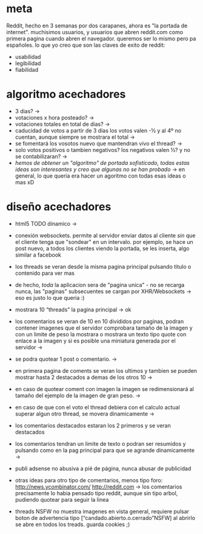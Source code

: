 meta
====

Reddit, hecho en 3 semanas por dos carapanes, ahora es "la portada de internet". muchisimos usuarios, y usuarios que
abren reddit.com como primera pagina cuando abren el navegador. queremos ser lo mismo pero pa españoles.
lo que yo creo que son las claves de exito de reddit:

* usabilidad
* legibilidad
* fiabilidad


algoritmo acechadores 
=====================

* 3 dias? -> 
* votaciones x hora posteado? -> 
* votaciones totales en total de dias? -> 
* caducidad de votos a partir de 3 dias los votos valen -½ y al 4º no cuentan, aunque siempre se mostrara el total -> 
* se fomentará los vosotos nuevo que mantendran vivo el thread? ->
* solo votos positivos o tambien negativos? los negativos valen ½? y no se contabilizaran? ->
* *hemos de obtener un "algoritmo" de portada sofisticado, todas estas ideas son interesantes y creo que algunas no
se han probado* -> en general, lo que queria era hacer un agoritmo con todas esas ideas o mas xD

diseño acechadores
==================

* html5 TODO dinamico -> 
* conexión websockets. permite al servidor enviar datos al cliente *sin* que el cliente tenga que "sondear"
en un intervalo. por ejemplo, se hace un post nuevo, a todos los clientes viendo la portada, se les inserta, algo
similar a facebook
* los threads se veran desde la misma pagina principal pulsando titulo o contenido para ver mas
* de hecho, *toda* la aplicacion sera de "pagina unica" - no se recarga nunca, las "paginas" subsecuentes se cargan
por XHR/Websockets -> eso es justo lo que queria :)
* mostrara 10 “threads” la pagina principal -> ok
* los comentarios se veran de 10 en 10 divididos por paginas, podran contener imagenes que el servidor comprobara tamaño
de la imagen y con un limite de peso la mostrara o mostrara un texto tipo quote con enlace a la imagen y si es posible
una miniatura generada por el servidor ->
* se podra quotear 1 post o comentario. ->
* en primera pagina de coments se veran los ultimos y tambien se pueden mostrar hasta 2 destacados a demas de los otros 10 ->
* en caso de quotear coment con imagen la imagen se redimensionará al tamaño del ejemplo de la imagen de gran peso. ->
* en caso de que con el voto el thread debiera con el calculo actual superar algun otro thread, se movera dinamicamente ->
* los comentarios destacados estaran los 2 primeros y se veran destacados
* los comentarios tendran un limite de texto o podran ser resumidos y pulsando como en la pag principal para que se agrande dinamicamente ->
* publi adsense no abusiva a pié de página, nunca abusar de publicidad
* otras ideas para otro tipo de comentarios, menos tipo foro: http://news.ycombinator.com/ http://reddit.com -> los comentarios precisamente lo habia pensado tipo reddit, aunque sin tipo arbol, pudiendo quotear para seguir la linea 

* threads NSFW no muestra imagenes en vista general, requiere pulsar boton de advertencia tipo [“candado.abierto.o.cerrado”NSFW] al abrirlo se abre en todos los treads. guarda cookies ;)

